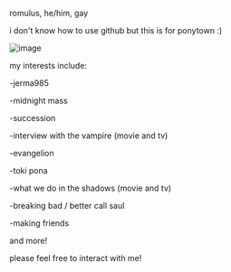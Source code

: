 romulus, he/him, gay

i don't know how to use github but this is for ponytown :)

![image](https://user-images.githubusercontent.com/117028175/198887299-f6989c40-4cdd-4785-89a8-5ac5bcb82076.png)


my interests include:

-jerma985

-midnight mass

-succession

-interview with the vampire (movie and tv)

-evangelion

-toki pona

-what we do in the shadows (movie and tv)

-breaking bad / better call saul

-making friends

and more!


please feel free to interact with me!


<!---
elaaphos/elaaphos is a ✨ special ✨ repository because its `README.md` (this file) appears on your GitHub profile.
You can click the Preview link to take a look at your changes.
--->
